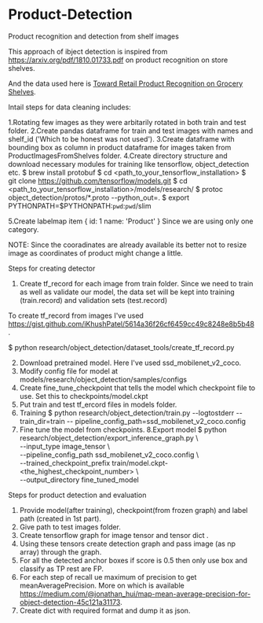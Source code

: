 # Product-Detection
Product recognition and detection from shelf images

This approach of ibject detection is inspired from https://arxiv.org/pdf/1810.01733.pdf on product recognition on store shelves.

And the data used here is [Toward Retail Product Recognition on Grocery Shelves](https://pdfs.semanticscholar.org/280e/57ea3e882f82a60065fedde058ce00769c06.pdf).

Intail steps for data cleaning includes:

1.Rotating few images as they were arbitarily rotated in both train and test folder.
2.Create pandas dataframe for train and test images with names and shelf_id ('Which to be honest was not used').
3.Create dataframe with bounding box as column in product dataframe for images taken from ProductImagesFromShelves folder.
4.Create directory structure and download necessary modules for training like tensorflow, object_detection etc.
$ brew install protobuf
$ cd <path_to_your_tensorflow_installation>
$ git clone https://github.com/tensorflow/models.git
$ cd <path_to_your_tensorflow_installation>/models/research/
$ protoc object_detection/protos/*.proto --python_out=.
$ export PYTHONPATH=$PYTHONPATH:`pwd`:`pwd`/slim

5.Create labelmap
item {
    id: 1
    name: 'Product'
}
Since we are using only one category.


NOTE: Since the cooradinates are already available its better not to resize image as coordinates of product might change a little.

Steps for creating detector

1. Create tf_record for each image from train folder.
Since we need to train as well as validate our model, the data set will be kept into training (train.record) and validation sets (test.record)

To create tf_record from images I've used https://gist.github.com/iKhushPatel/5614a36f26cf6459cc49c8248e8b5b48.

$ python research/object_detection/dataset_tools/create_tf_record.py

2. Download pretrained model. Here I've used ssd_mobilenet_v2_coco.
3. Modify config file for model at models/research/object_detection/samples/configs
4. Create fine_tune_checkpoint that tells the model which checkpoint file to use. Set this to checkpoints/model.ckpt
5. Put train and test tf_ercord files in models folder.
6. Training
$ python research/object_detection/train.py --logtostderr --train_dir=train --                                                 pipeline_config_path=ssd_mobilenet_v2_coco.config
7. Fine tune the model from checkpoints.
8.Export model
$ python research/object_detection/export_inference_graph.py \    
--input_type image_tensor \    
--pipeline_config_path ssd_mobilenet_v2_coco.config \    
--trained_checkpoint_prefix  train/model.ckpt-<the_highest_checkpoint_number> \    
--output_directory fine_tuned_model

Steps for product detection and evaluation

1. Provide model(after training), checkpoint(from frozen graph) and label path (created in 1st part).
2. Give path to test images folder.
3. Create tensorflow graph for image tensor and tensor dict .
4. Using these tensors create detection graph and pass image (as np array) through the graph.
5. For all the detected anchor boxes if score is 0.5 then only use box and classify as TP rest are FP.
6. For each step of recall ue maximum of precision to get meanAveragePrecision. More on which is available https://medium.com/@jonathan_hui/map-mean-average-precision-for-object-detection-45c121a31173.
7. Create dict with required format and dump it as json.
